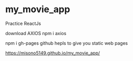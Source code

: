 # my_movie_app
Practice ReactJs

download AXIOS 
npm i axios


npm i gh-pages 
github hepls to give you static web pages

https://misono5149.github.io/my_movie_app/